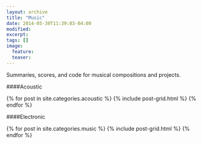 ```yaml
---
layout: archive
title: "Music"
date: 2014-05-30T11:39:03-04:00
modified:
excerpt: 
tags: []
image:
  feature:
  teaser:
---
```


Summaries, scores, and code for musical compositions and projects.



####Acoustic
<div class="tiles">
{% for post in site.categories.acoustic %}
  {% include post-grid.html %}
{% endfor %}
</div><!-- /.tiles -->

<P>

####Electronic
<div class="tiles">
{% for post in site.categories.music %}
  {% include post-grid.html %}
{% endfor %}
</div><!-- /.tiles -->
